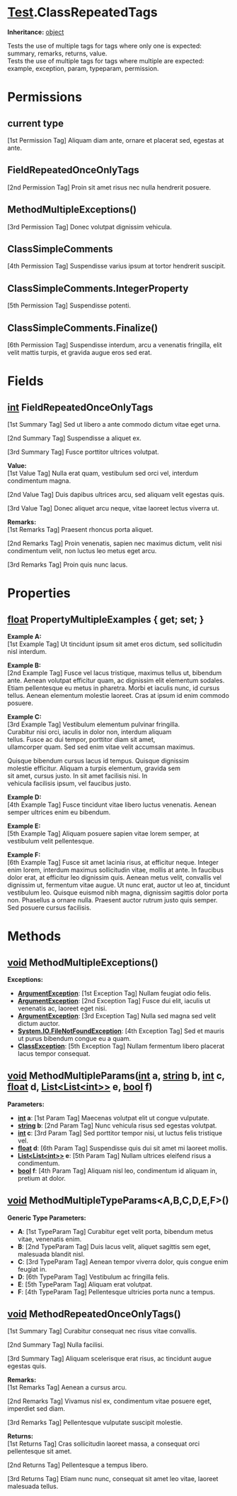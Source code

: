 # [Test](TableOfContents.Test.md).ClassRepeatedTags

**Inheritance:** [object](https://docs.microsoft.com/en-us/dotnet/api/system.object)  

Tests the use of multiple tags for tags where only one is expected: summary, remarks, returns, value.  
Tests the use of multiple tags for tags where multiple are expected: example, exception, param, typeparam, permission.  

# Permissions

## current type

[1st Permission Tag] Aliquam diam ante, ornare et placerat sed, egestas at ante.  

## FieldRepeatedOnceOnlyTags

[2nd Permission Tag] Proin sit amet risus nec nulla hendrerit posuere.  

## MethodMultipleExceptions()

[3rd Permission Tag] Donec volutpat dignissim vehicula.  

## ClassSimpleComments

[4th Permission Tag] Suspendisse varius ipsum at tortor hendrerit suscipit.  

## ClassSimpleComments.IntegerProperty

[5th Permission Tag] Suspendisse potenti.  

## ClassSimpleComments.Finalize()

[6th Permission Tag] Suspendisse interdum, arcu a venenatis fringilla, elit velit mattis turpis, et gravida augue eros sed erat.  

# Fields

## [int](https://docs.microsoft.com/en-us/dotnet/api/system.int32) FieldRepeatedOnceOnlyTags

[1st Summary Tag] Sed ut libero a ante commodo dictum vitae eget urna.  

[2nd Summary Tag] Suspendisse a aliquet ex.  

[3rd Summary Tag] Fusce porttitor ultrices volutpat.  

**Value:**  
[1st Value Tag] Nulla erat quam, vestibulum sed orci vel, interdum condimentum magna.  

[2nd Value Tag] Duis dapibus ultrices arcu, sed aliquam velit egestas quis.  

[3rd Value Tag] Donec aliquet arcu neque, vitae laoreet lectus viverra ut.  

**Remarks:**  
[1st Remarks Tag] Praesent rhoncus porta aliquet.  

[2nd Remarks Tag] Proin venenatis, sapien nec maximus dictum, velit nisi condimentum velit, non luctus leo metus eget arcu.  

[3rd Remarks Tag] Proin quis nunc lacus.  

# Properties

## [float](https://docs.microsoft.com/en-us/dotnet/api/system.single) PropertyMultipleExamples { get; set; }

**Example A:**  
[1st Example Tag] Ut tincidunt ipsum sit amet eros dictum, sed sollicitudin nisl interdum.  

**Example B:**  
[2nd Example Tag] Fusce vel lacus tristique, maximus tellus ut, bibendum ante. Aenean volutpat efficitur quam, ac dignissim elit elementum sodales. Etiam pellentesque eu metus in pharetra. Morbi et iaculis nunc, id cursus tellus. Aenean elementum molestie laoreet. Cras at ipsum id enim commodo posuere.  

**Example C:**  
[3rd Example Tag] Vestibulum elementum pulvinar fringilla.   
Curabitur nisi orci, iaculis in dolor non, interdum aliquam   
tellus. Fusce ac dui tempor, porttitor diam sit amet,   
ullamcorper quam. Sed sed enim vitae velit accumsan maximus.   
  
Quisque bibendum cursus lacus id tempus. Quisque dignissim   
molestie efficitur. Aliquam a turpis elementum, gravida sem   
sit amet, cursus justo. In sit amet facilisis nisi. In   
vehicula facilisis ipsum, vel faucibus justo.  

**Example D:**  
[4th Example Tag] Fusce tincidunt vitae libero luctus venenatis. Aenean semper ultrices enim eu bibendum.  

**Example E:**  
[5th Example Tag] Aliquam posuere sapien vitae lorem semper, at vestibulum velit pellentesque.  

**Example F:**  
[6th Example Tag] Fusce sit amet lacinia risus, at efficitur neque. Integer enim lorem, interdum maximus sollicitudin vitae, mollis at ante. In faucibus dolor erat, at efficitur leo dignissim quis. Aenean metus velit, convallis vel dignissim ut, fermentum vitae augue. Ut nunc erat, auctor ut leo at, tincidunt vestibulum leo. Quisque euismod nibh magna, dignissim sagittis dolor porta non. Phasellus a ornare nulla. Praesent auctor rutrum justo quis semper. Sed posuere cursus facilisis.  

# Methods

## [void](https://docs.microsoft.com/en-us/dotnet/api/system.void) MethodMultipleExceptions()

**Exceptions:**  
* **[ArgumentException](https://docs.microsoft.com/en-us/dotnet/api/system.argumentexception)**: [1st Exception Tag] Nullam feugiat odio felis.  
* **[ArgumentException](https://docs.microsoft.com/en-us/dotnet/api/system.argumentexception)**: [2nd Exception Tag] Fusce dui elit, iaculis ut venenatis ac, laoreet eget nisi.  
* **[ArgumentException](https://docs.microsoft.com/en-us/dotnet/api/system.argumentexception)**: [3rd Exception Tag] Nulla sed magna sed velit dictum auctor.  
* **[System.IO.FileNotFoundException](https://docs.microsoft.com/en-us/dotnet/api/system.io.filenotfoundexception)**: [4th Exception Tag] Sed et mauris ut purus bibendum congue eu a quam.  
* **[ClassException](Test.ClassException.md)**: [5th Exception Tag] Nullam fermentum libero placerat lacus tempor consequat.  

## [void](https://docs.microsoft.com/en-us/dotnet/api/system.void) MethodMultipleParams([int](https://docs.microsoft.com/en-us/dotnet/api/system.int32) a, [string](https://docs.microsoft.com/en-us/dotnet/api/system.string) b, [int](https://docs.microsoft.com/en-us/dotnet/api/system.int32) c, [float](https://docs.microsoft.com/en-us/dotnet/api/system.single) d, [List&lt;List&lt;int&gt;&gt;](https://docs.microsoft.com/en-us/dotnet/api/system.collections.generic.list-1) e, [bool](https://docs.microsoft.com/en-us/dotnet/api/system.boolean) f)

**Parameters:**  
* **[int](https://docs.microsoft.com/en-us/dotnet/api/system.int32) a**: [1st Param Tag] Maecenas volutpat elit ut congue vulputate.  
* **[string](https://docs.microsoft.com/en-us/dotnet/api/system.string) b**: [2nd Param Tag] Nunc vehicula risus sed egestas volutpat.  
* **[int](https://docs.microsoft.com/en-us/dotnet/api/system.int32) c**: [3rd Param Tag] Sed porttitor tempor nisi, ut luctus felis tristique vel.  
* **[float](https://docs.microsoft.com/en-us/dotnet/api/system.single) d**: [6th Param Tag] Suspendisse quis dui sit amet mi laoreet mollis.  
* **[List&lt;List&lt;int&gt;&gt;](https://docs.microsoft.com/en-us/dotnet/api/system.collections.generic.list-1) e**: [5th Param Tag] Nullam ultrices eleifend risus a condimentum.  
* **[bool](https://docs.microsoft.com/en-us/dotnet/api/system.boolean) f**: [4th Param Tag] Aliquam nisl leo, condimentum id aliquam in, pretium at dolor.  

## [void](https://docs.microsoft.com/en-us/dotnet/api/system.void) MethodMultipleTypeParams<A,B,C,D,E,F>()

**Generic Type Parameters:**  

* **A**: [1st TypeParam Tag] Curabitur eget velit porta, bibendum metus vitae, venenatis enim.  
* **B**: [2nd TypeParam Tag] Duis lacus velit, aliquet sagittis sem eget, malesuada blandit nisl.  
* **C**: [3rd TypeParam Tag] Aenean tempor viverra dolor, quis congue enim feugiat in.  
* **D**: [6th TypeParam Tag] Vestibulum ac fringilla felis.  
* **E**: [5th TypeParam Tag] Aliquam erat volutpat.  
* **F**: [4th TypeParam Tag] Pellentesque ultricies porta nunc a tempus.  

## [void](https://docs.microsoft.com/en-us/dotnet/api/system.void) MethodRepeatedOnceOnlyTags()

[1st Summary Tag] Curabitur consequat nec risus vitae convallis.  

[2nd Summary Tag] Nulla facilisi.  

[3rd Summary Tag] Aliquam scelerisque erat risus, ac tincidunt augue egestas quis.  

**Remarks:**  
[1st Remarks Tag] Aenean a cursus arcu.  

[2nd Remarks Tag] Vivamus nisl ex, condimentum vitae posuere eget, imperdiet sed diam.  

[3rd Remarks Tag] Pellentesque vulputate suscipit molestie.  

**Returns:**  
[1st Returns Tag] Cras sollicitudin laoreet massa, a consequat orci pellentesque sit amet.  

[2nd Returns Tag] Pellentesque a tempus libero.  

[3rd Returns Tag] Etiam nunc nunc, consequat sit amet leo vitae, laoreet malesuada tellus.  

